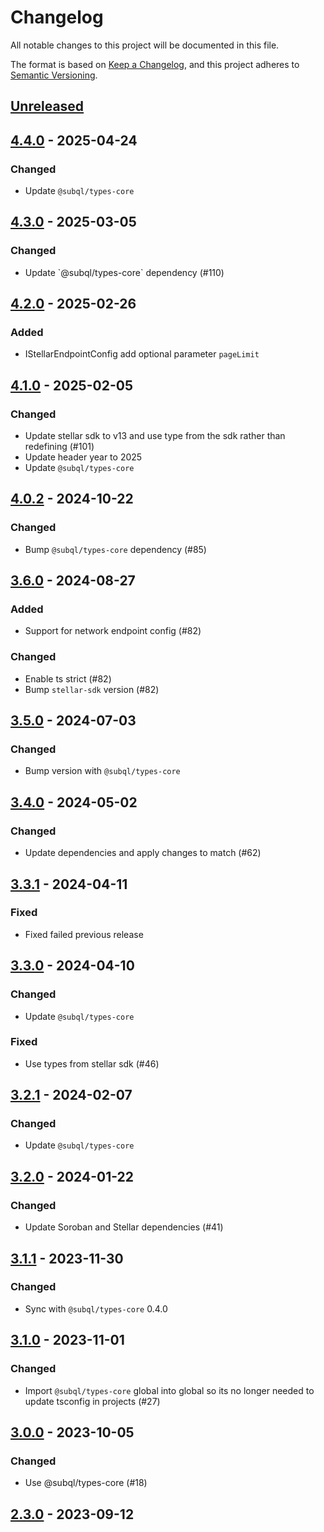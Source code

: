 # Changelog
All notable changes to this project will be documented in this file.

The format is based on [Keep a Changelog](https://keepachangelog.com/en/1.0.0/),
and this project adheres to [Semantic Versioning](https://semver.org/spec/v2.0.0.html).

## [Unreleased]

## [4.4.0] - 2025-04-24
### Changed
- Update `@subql/types-core`

## [4.3.0] - 2025-03-05
### Changed
- Update \`@subql/types-core\` dependency (#110)

## [4.2.0] - 2025-02-26
### Added
- IStellarEndpointConfig add optional parameter `pageLimit`

## [4.1.0] - 2025-02-05
### Changed
- Update stellar sdk to v13 and use type from the sdk rather than redefining (#101)
- Update header year to 2025
- Update `@subql/types-core`

## [4.0.2] - 2024-10-22
### Changed
- Bump `@subql/types-core` dependency (#85)

## [3.6.0] - 2024-08-27
### Added
- Support for network endpoint config (#82)

### Changed
- Enable ts strict (#82)
- Bump `stellar-sdk` version (#82)

## [3.5.0] - 2024-07-03
### Changed
- Bump version with `@subql/types-core`

## [3.4.0] - 2024-05-02
### Changed
- Update dependencies and apply changes to match (#62)

## [3.3.1] - 2024-04-11
### Fixed
- Fixed failed previous release

## [3.3.0] - 2024-04-10
### Changed
- Update `@subql/types-core`

### Fixed
- Use types from stellar sdk (#46)

## [3.2.1] - 2024-02-07
### Changed
- Update `@subql/types-core`

## [3.2.0] - 2024-01-22
### Changed
- Update Soroban and Stellar dependencies (#41)

## [3.1.1] - 2023-11-30
### Changed
- Sync with `@subql/types-core` 0.4.0

## [3.1.0] - 2023-11-01
### Changed
- Import `@subql/types-core` global into global so its no longer needed to update tsconfig in projects (#27)

## [3.0.0] - 2023-10-05
### Changed
- Use @subql/types-core (#18)

## [2.3.0] - 2023-09-12
[Unreleased]: https://github.com/subquery/subql-stellar/compare/types-stellar/4.4.0...HEAD
[4.4.0]: https://github.com/subquery/subql-stellar/compare/types-stellar/4.3.0...types-stellar/4.4.0
[4.3.0]: https://github.com/subquery/subql-stellar/compare/types-stellar/4.2.0...types-stellar/4.3.0
[4.2.0]: https://github.com/subquery/subql-stellar/compare/types-stellar/4.1.0...types-stellar/4.2.0
[4.1.0]: https://github.com/subquery/subql-stellar/compare/types-stellar/4.0.2...types-stellar/4.1.0
[4.0.2]: https://github.com/subquery/subql-stellar/compare/types-stellar/3.6.0...types-stellar/4.0.2
[3.6.0]: https://github.com/subquery/subql-stellar/compare/types-stellar/3.5.0...types-stellar/3.6.0
[3.5.0]: https://github.com/subquery/subql-stellar/compare/types-stellar/3.4.0...types-stellar/3.5.0
[3.4.0]: https://github.com/subquery/subql-stellar/compare/types-stellar/3.3.1...types-stellar/3.4.0
[3.3.1]: https://github.com/subquery/subql-stellar/compare/types-stellar/3.3.0...types-stellar/3.3.1
[3.3.0]: https://github.com/subquery/subql-stellar/compare/types-stellar/3.2.1...types-stellar/3.3.0
[3.2.1]: https://github.com/subquery/subql-stellar/compare/types-stellar/3.2.0...types-stellar/3.2.1
[3.2.0]: https://github.com/subquery/subql-stellar/compare/types-stellar/3.1.1...types-stellar/3.2.0
[3.1.1]: https://github.com/subquery/subql-stellar/compare/types-stellar/3.1.0...types-stellar/3.1.1
[3.1.0]: https://github.com/subquery/subql-stellar/compare/types-stellar/3.0.0...types-stellar/3.1.0
[3.0.0]: https://github.com/subquery/subql-stellar/compare/types-stellar/2.3.0...types-stellar/3.0.0
[2.3.0]: https://github.com/subquery/subql-stellar/tag/v2.3.0

